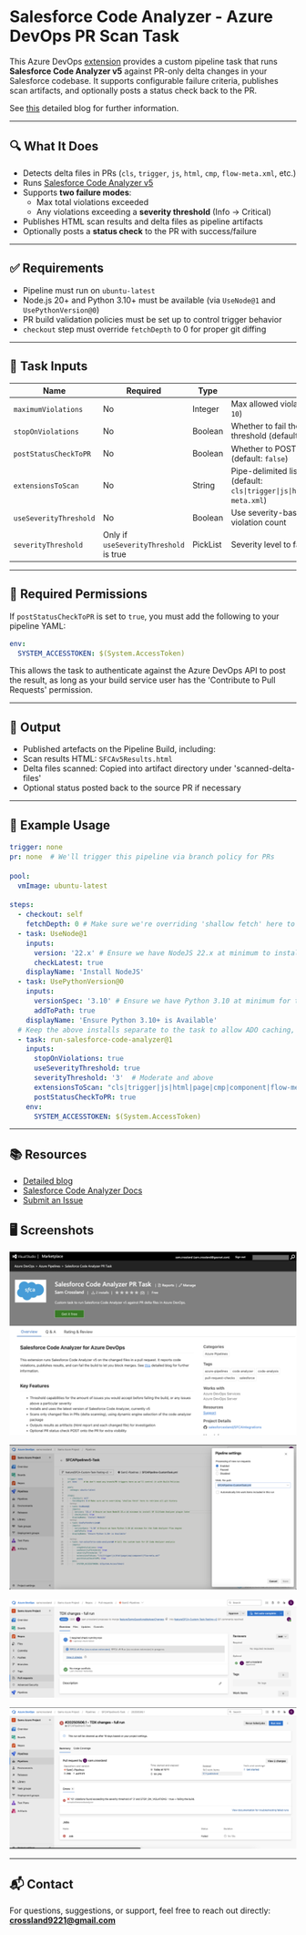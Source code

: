 # Salesforce Code Analyzer - Azure DevOps PR Scan Task

This Azure DevOps [extension](https://marketplace.visualstudio.com/items?itemName=SamCrossland.salesforce-code-analyzer-ado-repos-task) provides a custom pipeline task that runs **Salesforce Code Analyzer v5** against PR-only delta changes in your Salesforce codebase. It supports configurable failure criteria, publishes scan artifacts, and optionally posts a status check back to the PR.

See [this](https://devopslaunchpad.com/blog/salesforce-code-analyzer/) detailed blog for further information.

---

## 🔍 What It Does

- Detects delta files in PRs (`cls`, `trigger`, `js`, `html`, `cmp`, `flow-meta.xml`, etc.)
- Runs [Salesforce Code Analyzer v5](https://developer.salesforce.com/docs/platform/salesforce-code-analyzer/overview)
- Supports **two failure modes**:
  - Max total violations exceeded
  - Any violations exceeding a **severity threshold** (Info → Critical)
- Publishes HTML scan results and delta files as pipeline artifacts
- Optionally posts a **status check** to the PR with success/failure

---

## ✅ Requirements

- Pipeline must run on `ubuntu-latest`
- Node.js 20+ and Python 3.10+ must be available (via `UseNode@1` and `UsePythonVersion@0`)
- PR build validation policies must be set up to control trigger behavior
- `checkout` step must override `fetchDepth` to 0 for proper git diffing

---

## 🧩 Task Inputs

| Name                   | Required      | Type     | Description |
|------------------------|---------------|----------|-------------|
| `maximumViolations`    | No            | Integer  | Max allowed violations before failing (default: `10`) |
| `stopOnViolations`     | No            | Boolean  | Whether to fail the build if violations exceed threshold (default: `true`) |
| `postStatusCheckToPR`  | No            | Boolean  | Whether to POST a result status back to the PR (default: `false`) |
| `extensionsToScan`     | No            | String   | Pipe-delimited list of file extensions to include (default: `cls\|trigger\|js\|html\|page\|cmp\|component\|flow-meta.xml`) |
| `useSeverityThreshold` | No            | Boolean  | Use severity-based failure instead of total violation count |
| `severityThreshold`    | Only if `useSeverityThreshold` is true | PickList | Severity level to fail on (`1` = Critical → `5` = Info) |

---

## 🔐 Required Permissions

If `postStatusCheckToPR` is set to `true`, you must add the following to your pipeline YAML:

```yaml
env:
  SYSTEM_ACCESSTOKEN: $(System.AccessToken)
```
This allows the task to authenticate against the Azure DevOps API to post the result, as long as your build service user has the 'Contribute to Pull Requests' permission.

---

## 📁 Output

- Published artefacts on the Pipeline Build, including:
- Scan results HTML: `SFCAv5Results.html`
- Delta files scanned: Copied into artifact directory under 'scanned-delta-files'
- Optional status posted back to the source PR if necessary

---

## 🧪 Example Usage

```yaml 
trigger: none
pr: none  # We'll trigger this pipeline via branch policy for PRs

pool:
  vmImage: ubuntu-latest

steps:
  - checkout: self
    fetchDepth: 0 # Make sure we're overriding 'shallow fetch' here to retrieve all git history
  - task: UseNode@1
    inputs:
      version: '22.x' # Ensure we have NodeJS 22.x at minimum to install SF CLI/Code Analyzer plugin later
      checkLatest: true
    displayName: 'Install NodeJS'
  - task: UsePythonVersion@0 
    inputs:
      versionSpec: '3.10' # Ensure we have Python 3.10 at minimum for the Code Analyzer Flow engine
      addToPath: true
    displayName: 'Ensure Python 3.10+ is Available'
  # Keep the above installs separate to the task to allow ADO caching, and separate the SFCA-specific elements into the task 
  - task: run-salesforce-code-analyzer@1
    inputs:
      stopOnViolations: true
      useSeverityThreshold: true
      severityThreshold: '3'  # Moderate and above
      extensionsToScan: "cls|trigger|js|html|page|cmp|component|flow-meta.xml"
      postStatusCheckToPR: true
    env:
      SYSTEM_ACCESSTOKEN: $(System.AccessToken)
```

---

## 📚 Resources

- [Detailed blog](https://devopslaunchpad.com/blog/salesforce-code-analyzer/)
- [Salesforce Code Analyzer Docs](https://developer.salesforce.com/docs/platform/salesforce-code-analyzer/overview)
- [Submit an Issue](https://github.com/sam-gearset/SFCAIntegrations/issues)

## 🖥️ Screenshots

![ADO Extension](.github/images/extension.png)

![Pipeline yml](.github/images/pipelineyml.png)

![PR Run](.github/images/pipelinerun.png)

![SFCA Report](.github/images/pipelinecomplete.png)

---

## 📬 Contact
For questions, suggestions, or support, feel free to reach out directly: **crossland9221@gmail.com**